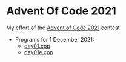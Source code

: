 # Advent Of Code 2021

My effort of the [Advent of Code 2021](https://adventofcode.com) contest

* Programs for 1 December 2021:
  * [day01.cpp](day01.cpp)
  * [day01e.cpp](day01e.cpp)
